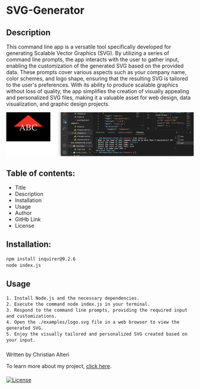 # SVG-Generator 

## Description 

This command line app is a versatile tool specifically developed for generating Scalable Vector Graphics (SVG). By utilizing a series of command line prompts, the app interacts with the user to gather input, enabling the customization of the generated SVG based on the provided data. These prompts cover various aspects such as your company name, color schemes, and logo shape, ensuring that the resulting SVG is tailored to the user's preferences. With its ability to produce scalable graphics without loss of quality, the app simplifies the creation of visually appealing and personalized SVG files, making it a valuable asset for web design, data visualization, and graphic design projects.

![Alt Text](./assets/Screen.png)


## Table of contents:

* Title
* Description
* Installation
* Usage
* Author
* GitHb Link
* License

## Installation:

```bash
npm install inquirer@9.2.6
node index.js
```


## Usage
```
1. Install Node.js and the necessary dependencies.
2. Execute the command node index.js in your terminal.
3. Respond to the command line prompts, providing the required input and customizations.
4. Open the ./examples/logo.svg file in a web browser to view the generated SVG.
5. Enjoy the visually tailored and personalized SVG created based on your input.
```

###

Written by Christian Alteri

To learn more about my project, [click here](https://github.com/ChristianAlteri/SVG-Generator).

####

[![License](https://img.shields.io/badge/LICENSE-MIT-green)](LICENSE)
